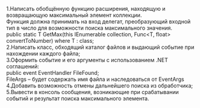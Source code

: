 1.Написать обобщённую функцию расширения, находящую и возвращающую максимальный элемент коллекции.  
Функция должна принимать на вход делегат, преобразующий входной тип в число для возможности поиска максимального значения.  
public static T GetMax(this IEnumerable collection, Func<T, float> convertToNumber) where T : class;  
2.Написать класс, обходящий каталог файлов и выдающий событие при нахождении каждого файла;  
3.Оформить событие и его аргументы с использованием .NET соглашений:  
public event EventHandler FileFound;  
FileArgs – будет содержать имя файла и наследоваться от EventArgs  
4.Добавить возможность отмены дальнейшего поиска из обработчика;  
5.Вывести в консоль сообщения, возникающие при срабатывании событий и результат поиска максимального элемента.  
